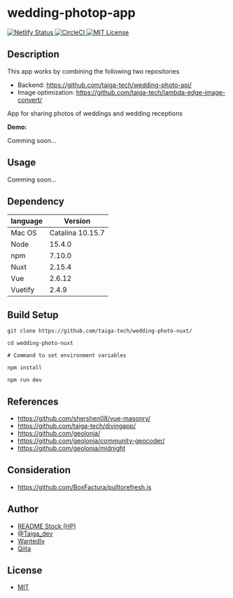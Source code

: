 # wedding-photop-app

<p>
  <a href="https://app.netlify.com/sites/brave-saha-478b20/deploys/">
    <img
      src="https://api.netlify.com/api/v1/badges/fd9db2c7-f75a-40ab-9bcd-18c4774adb8b/deploy-status"
      alt="Netlify Status"
    >
  </a>
  <a href="https://app.circleci.com/pipelines/github/taiga-tech/wedding-photo-nuxt/">
    <img
      src="https://circleci.com/gh/taiga-tech/wedding-photo-nuxt.svg?style=shield&circle-token=07c0acf41ec80850dc4f9530ac9dd72d1081f646"
      alt="CircleCI"
    >
  </a>
  <a href="https://github.com/taiga-tech/wedding-photo-nuxt/blob/master/LICENSE/">
    <img
      src="https://img.shields.io/github/license/taiga-tech/wedding-photo-nuxt"
      alt="MIT License"
    >
  </a>
</p>

## Description

This app works by combining the following two repositories

- Backend: https://github.com/taiga-tech/wedding-photo-api/
- Image optimization: https://github.com/taiga-tech/lambda-edge-image-convert/

App for sharing photos of weddings and wedding receptions

**Demo:**

Comming soon...

## Usage

Comming soon...

## Dependency

|language|Version|
|---|---|
|Mac OS|Catalina 10.15.7|
|Node|15.4.0|
|npm|7.10.0|
|Nuxt|2.15.4|
|Vue|2.6.12|
|Vuetify|2.4.9|

## Build Setup

```shell
git clone https://github.com/taiga-tech/wedding-photo-nuxt/

cd wedding-photo-nuxt

# Command to set environment variables

npm install

npm run dev
```

## References

- https://github.com/shershen08/vue-masonry/
- https://github.com/taiga-tech/divingapp/
- https://github.com/geolonia/
- https://github.com/geolonia/community-geocoder/
- https://github.com/geolonia/midnight

## Consideration

- https://github.com/BoxFactura/pulltorefresh.js

## Author

- [README Stock (HP)](https://taiga-tech.tk/)
- [@Taiga_dev](https://twitter.com/Taiga_dev/)
- [Wantedly](https://www.wantedly.com/users/137448604?profile_v1=true/)
- [Qiita](https://qiita.com/taiga-tech/)

## License

- [MIT](https://github.com/taiga-tech/wedding-photo-nuxt/blob/master/LICENSE/)
